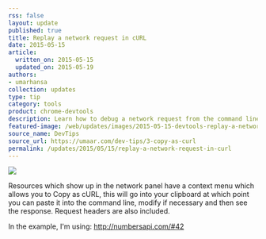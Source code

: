 ```yaml
---
rss: false
layout: update
published: true
title: Replay a network request in cURL
date: 2015-05-15
article:
  written_on: 2015-05-15
  updated_on: 2015-05-19
authors:
- umarhansa
collection: updates
type: tip
category: tools
product: chrome-devtools
description: Learn how to debug a network request from the command line.
featured-image: /web/updates/images/2015-05-15-devtools-replay-a-network-request-in-curl/copy-as-curl.gif
source_name: DevTips
source_url: https://umaar.com/dev-tips/3-copy-as-curl
permalink: /updates/2015/05/15/replay-a-network-request-in-curl
---
```

<img src="/web/updates/images/2015-05-15-devtools-replay-a-network-request-in-curl/copy-as-curl.gif">

Resources which show up in the network panel have a context menu which allows you to Copy as cURL, this will go into your clipboard at which point you can paste it into the command line, modify if necessary and then see the response. Request headers are also included.

In the example, I'm using: <a href="http://numbersapi.com/#42">http://numbersapi.com/#42</a>